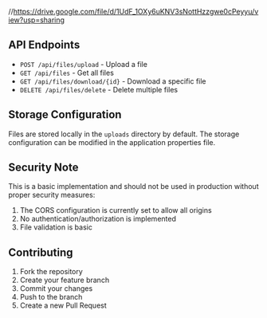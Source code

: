 //https://drive.google.com/file/d/1UdF_1OXy6uKNV3sNottHzzgwe0cPeyyu/view?usp=sharing
## API Endpoints

- `POST /api/files/upload` - Upload a file
- `GET /api/files` - Get all files
- `GET /api/files/download/{id}` - Download a specific file
- `DELETE /api/files/delete` - Delete multiple files

## Storage Configuration

Files are stored locally in the `uploads` directory by default. The storage configuration can be modified in the application properties file.

## Security Note

This is a basic implementation and should not be used in production without proper security measures:

1. The CORS configuration is currently set to allow all origins
2. No authentication/authorization is implemented
3. File validation is basic

## Contributing

1. Fork the repository
2. Create your feature branch
3. Commit your changes
4. Push to the branch
5. Create a new Pull Request

